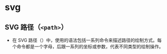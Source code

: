 # **svg**

## **SVG** 路径（`<path>`）

- 在 SVG 路径（<path>）中，使用的语法包括一系列命令来描述路径的绘制方式。每个命令都是一个字母，后跟一系列的坐标或参数，代表不同类型的绘制操作。



